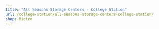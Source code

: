 ```yaml
---
title: "All Seasons Storage Centers - College Station"
url: /college-station/all-seasons-storage-centers-college-station/
shop: Mieten
---
```

